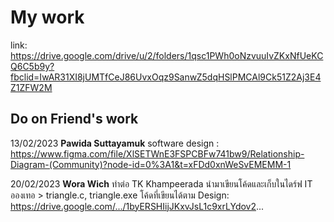 # My work

link: https://drive.google.com/drive/u/2/folders/1qsc1PWh0oNzvuuIvZKxNfUeKCQ6C5b9y?fbclid=IwAR31XI8jUMTfCeJ86UvxOqz9SanwZ5dqHSlPMCAl9Ck51Z2Aj3E4Z1ZFW2M

## Do on Friend's work

13/02/2023 **Pawida Suttayamuk** software design : https://www.figma.com/file/XlSETWnE3FSPCBFw741bw9/Relationship-Diagram-(Community)?node-id=0%3A1&t=xFDd0xnWeSvEMEMM-1

20/02/2023 **Wora Wich** ทำต่อ TK Khampeerada นำมาเขียนโค้ดและเก็บในไดร์ฟ IT อองเทอ > triangle.c, triangle.exe
โค้ดที่เขียนได้ตาม Design: https://drive.google.com/.../1byERSHIijJKxvJsL1c9xrLYdov2...